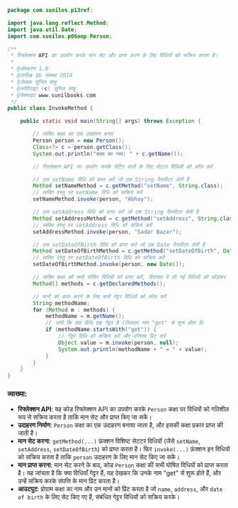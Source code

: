 
```java
package com.sunilos.p13ref;

import java.lang.reflect.Method;
import java.util.Date;
import com.sunilos.p06oop.Person;

/**
 * रिफ्लेक्शन API का उपयोग करके मान सेट और प्राप्त करने के लिए विधियों को सक्रिय करता है।
 * 
 * @संस्करण 1.0
 * @तारीख 16 नवम्बर 2014
 * @लेखक सुनिल साहू
 * @कॉपीराइट (c) सुनिल साहू
 * @वेबसाइट www.sunilbooks.com
 */
public class InvokeMethod {

    public static void main(String[] args) throws Exception {

        // व्यक्ति कक्षा का एक उदाहरण बनाएं
        Person person = new Person();
        Class<?> c = person.getClass();
        System.out.println("कक्षा का नाम: " + c.getName());

        // रिफ्लेक्शन API का उपयोग करके सेटिंग मानों के लिए सेटटर विधियों को कॉल करें

        // उस setName विधि को प्राप्त करें जो एक String पैरामीटर लेती है
        Method setNameMethod = c.getMethod("setName", String.class);
        // व्यक्ति वस्तु पर setName विधि को सक्रिय करें
        setNameMethod.invoke(person, "Abhay");

        // उस setAddress विधि को प्राप्त करें जो एक String पैरामीटर लेती है
        Method setAddressMethod = c.getMethod("setAddress", String.class);
        // व्यक्ति वस्तु पर setAddress विधि को सक्रिय करें
        setAddressMethod.invoke(person, "Sadar Bazar");

        // उस setDateOfBirth विधि को प्राप्त करें जो एक Date पैरामीटर लेती है
        Method setDateOfBirthMethod = c.getMethod("setDateOfBirth", Date.class);
        // व्यक्ति वस्तु पर setDateOfBirth विधि को सक्रिय करें
        setDateOfBirthMethod.invoke(person, new Date());

        // व्यक्ति कक्षा की सभी घोषित विधियों को प्राप्त करें, विरासत में ली गई विधियों को छोड़कर
        Method[] methods = c.getDeclaredMethods();

        // मानों को प्राप्त करने के लिए सभी गेट्टर विधियों को कॉल करें
        String methodName;
        for (Method m : methods) {
            methodName = m.getName();
            // जांचें कि क्या विधि एक गेट्टर है (जिसका नाम "get" से शुरू होता है)
            if (methodName.startsWith("get")) {
                // गेट्टर विधि को सक्रिय करें और परिणाम प्रिंट करें
                Object value = m.invoke(person, null);
                System.out.println(methodName + " = " + value);
            }
        }
    }
}
```

### व्याख्या:
- **रिफ्लेक्शन API**: यह कोड रिफ्लेक्शन API का उपयोग करके `Person` कक्षा पर विधियों को गतिशील रूप से सक्रिय करता है ताकि मान सेट और प्राप्त किए जा सकें।
- **उदाहरण निर्माण**: `Person` कक्षा का एक उदाहरण बनाया जाता है, और इसकी कक्षा प्रकार प्राप्त की जाती है।
- **मान सेट करना**: `getMethod(...)` फ़ंक्शन विशिष्ट सेटटर विधियों (जैसे `setName`, `setAddress`, `setDateOfBirth`) को प्राप्त करता है। फिर `invoke(...)` फ़ंक्शन इन विधियों को सक्रिय करता है ताकि `person` उदाहरण के लिए मान सेट किए जा सकें।
- **मान प्राप्त करना**: मान सेट करने के बाद, कोड `Person` कक्षा की सभी घोषित विधियों को प्राप्त करता है। यह जांचता है कि क्या विधियाँ गेट्टर हैं, यह देखकर कि उनके नाम "get" से शुरू होते हैं, और उन्हें सक्रिय करके संपत्ति के मान प्रिंट करता है।
- **आउटपुट**: प्रोग्राम कक्षा का नाम और उन मानों को प्रिंट करता है जो `name`, `address`, और `date of birth` के लिए सेट किए गए हैं, संबंधित गेट्टर विधियों को सक्रिय करके।

